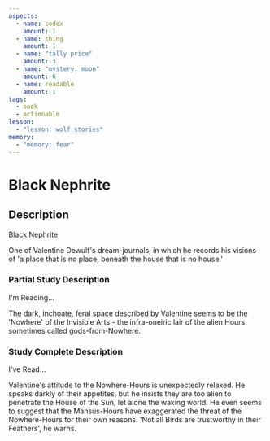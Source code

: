 ```yaml
---
aspects:
  - name: codex
    amount: 1
  - name: thing
    amount: 1
  - name: "tally price"
    amount: 3
  - name: "mystery: moon"
    amount: 6
  - name: readable
    amount: 1
tags:
  - book
  - actionable
lesson:
  - "lesson: wolf stories"
memory:
  - "memory: fear"
---
```


# Black Nephrite

## Description
Black Nephrite

One of Valentine Dewulf's dream-journals, in which he records his visions of 'a place that is no place, beneath the house that is no house.'
### Partial Study Description
I'm Reading...

The dark, inchoate, feral space described by Valentine seems to be the 'Nowhere' of the Invisible Arts - the infra-oneiric lair of the alien Hours sometimes called gods-from-Nowhere.
### Study Complete Description
I've Read...

Valentine's attitude to the Nowhere-Hours is unexpectedly relaxed. He speaks darkly of their appetites, but he insists they are too alien to penetrate the House of the Sun, let alone the waking world. He even seems to suggest that the Mansus-Hours have exaggerated the threat of the Nowhere-Hours for their own reasons. 'Not all Birds are trustworthy in their Feathers', he warns.